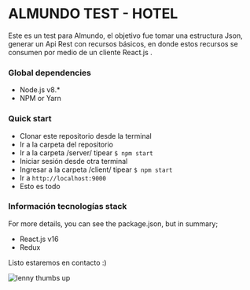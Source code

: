 # ALMUNDO TEST - HOTEL

Este es un test para Almundo, el objetivo fue tomar una estructura Json, generar un Api Rest con recursos básicos, en donde estos recursos se consumen por medio de un cliente React.js .

### Global dependencies
- Node.js v8.*
- NPM or Yarn

### Quick start
- Clonar este repositorio desde la terminal 
- Ir a la carpeta del repositorio 
- Ir a la carpeta /server/ tipear `$ npm start`
- Iniciar sesión desde otra terminal 
- Ingresar a la carpeta /client/ tipear `$ npm start`
- Ir a  `http://localhost:9000`
- Esto es todo 

### Información tecnologías stack 
For more details, you can see the package.json,
but in summary;
- React.js v16
- Redux


Listo estaremos en contacto :) 

![lenny thumbs up](https://gifsanimados.de/img-gifsanimados.de/g/goku/gifs-animados-goku-7.gif)
